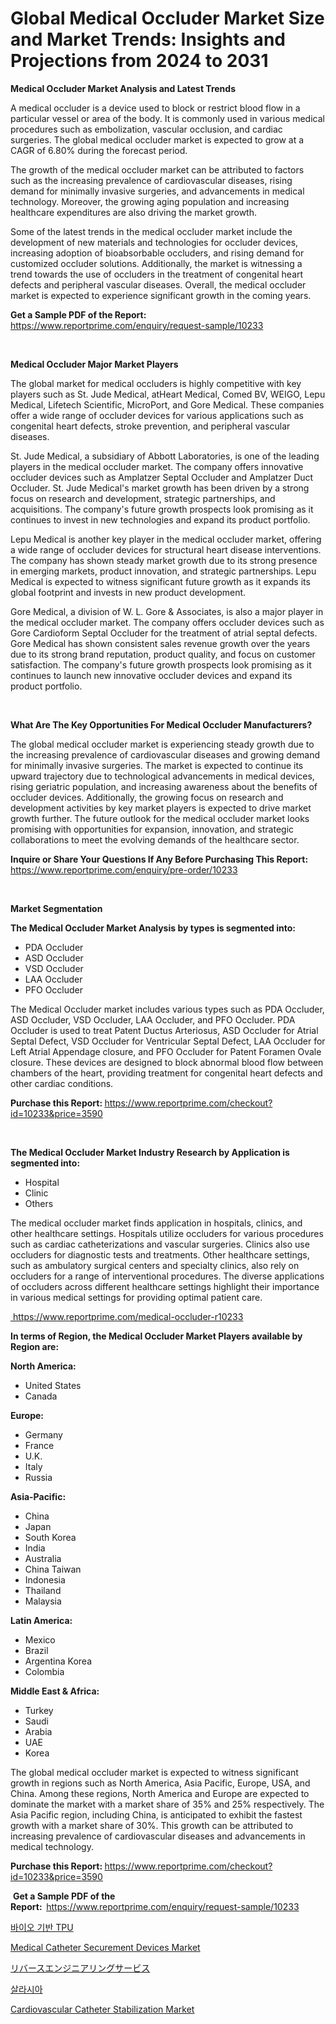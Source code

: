 <p><h1>Global Medical Occluder Market Size and Market Trends: Insights and Projections from 2024 to 2031</h1></p><p><strong>Medical Occluder Market Analysis and Latest Trends</strong></p>
<p><p>A medical occluder is a device used to block or restrict blood flow in a particular vessel or area of the body. It is commonly used in various medical procedures such as embolization, vascular occlusion, and cardiac surgeries. The global medical occluder market is expected to grow at a CAGR of 6.80% during the forecast period.</p><p>The growth of the medical occluder market can be attributed to factors such as the increasing prevalence of cardiovascular diseases, rising demand for minimally invasive surgeries, and advancements in medical technology. Moreover, the growing aging population and increasing healthcare expenditures are also driving the market growth.</p><p>Some of the latest trends in the medical occluder market include the development of new materials and technologies for occluder devices, increasing adoption of bioabsorbable occluders, and rising demand for customized occluder solutions. Additionally, the market is witnessing a trend towards the use of occluders in the treatment of congenital heart defects and peripheral vascular diseases. Overall, the medical occluder market is expected to experience significant growth in the coming years.</p></p>
<p><strong>Get a Sample PDF of the Report:&nbsp;</strong> <a href="https://www.reportprime.com/enquiry/request-sample/10233">https://www.reportprime.com/enquiry/request-sample/10233</a></p>
<p>&nbsp;</p>
<p><strong>Medical Occluder Major Market Players</strong></p>
<p><p>The global market for medical occluders is highly competitive with key players such as St. Jude Medical, atHeart Medical, Comed BV, WEIGO, Lepu Medical, Lifetech Scientific, MicroPort, and Gore Medical. These companies offer a wide range of occluder devices for various applications such as congenital heart defects, stroke prevention, and peripheral vascular diseases.</p><p>St. Jude Medical, a subsidiary of Abbott Laboratories, is one of the leading players in the medical occluder market. The company offers innovative occluder devices such as Amplatzer Septal Occluder and Amplatzer Duct Occluder. St. Jude Medical's market growth has been driven by a strong focus on research and development, strategic partnerships, and acquisitions. The company's future growth prospects look promising as it continues to invest in new technologies and expand its product portfolio.</p><p>Lepu Medical is another key player in the medical occluder market, offering a wide range of occluder devices for structural heart disease interventions. The company has shown steady market growth due to its strong presence in emerging markets, product innovation, and strategic partnerships. Lepu Medical is expected to witness significant future growth as it expands its global footprint and invests in new product development.</p><p>Gore Medical, a division of W. L. Gore & Associates, is also a major player in the medical occluder market. The company offers occluder devices such as Gore Cardioform Septal Occluder for the treatment of atrial septal defects. Gore Medical has shown consistent sales revenue growth over the years due to its strong brand reputation, product quality, and focus on customer satisfaction. The company's future growth prospects look promising as it continues to launch new innovative occluder devices and expand its product portfolio.</p></p>
<p>&nbsp;</p>
<p><strong>What Are The Key Opportunities For Medical Occluder Manufacturers?</strong></p>
<p><p>The global medical occluder market is experiencing steady growth due to the increasing prevalence of cardiovascular diseases and growing demand for minimally invasive surgeries. The market is expected to continue its upward trajectory due to technological advancements in medical devices, rising geriatric population, and increasing awareness about the benefits of occluder devices. Additionally, the growing focus on research and development activities by key market players is expected to drive market growth further. The future outlook for the medical occluder market looks promising with opportunities for expansion, innovation, and strategic collaborations to meet the evolving demands of the healthcare sector.</p></p>
<p><strong>Inquire or Share Your Questions If Any Before Purchasing This Report:</strong> <a href="https://www.reportprime.com/enquiry/pre-order/10233">https://www.reportprime.com/enquiry/pre-order/10233</a></p>
<p>&nbsp;</p>
<p><strong>Market Segmentation</strong></p>
<p><strong>The Medical Occluder Market Analysis by types is segmented into:</strong></p>
<p><ul><li>PDA Occluder</li><li>ASD Occluder</li><li>VSD Occluder</li><li>LAA Occluder</li><li>PFO Occluder</li></ul></p>
<p><p>The Medical Occluder market includes various types such as PDA Occluder, ASD Occluder, VSD Occluder, LAA Occluder, and PFO Occluder. PDA Occluder is used to treat Patent Ductus Arteriosus, ASD Occluder for Atrial Septal Defect, VSD Occluder for Ventricular Septal Defect, LAA Occluder for Left Atrial Appendage closure, and PFO Occluder for Patent Foramen Ovale closure. These devices are designed to block abnormal blood flow between chambers of the heart, providing treatment for congenital heart defects and other cardiac conditions.</p></p>
<p><strong>Purchase this Report:&nbsp;</strong><a href="https://www.reportprime.com/checkout?id=10233&price=3590">https://www.reportprime.com/checkout?id=10233&price=3590</a></p>
<p>&nbsp;</p>
<p><strong>The Medical Occluder Market Industry Research by Application is segmented into:</strong></p>
<p><ul><li>Hospital</li><li>Clinic</li><li>Others</li></ul></p>
<p><p>The medical occluder market finds application in hospitals, clinics, and other healthcare settings. Hospitals utilize occluders for various procedures such as cardiac catheterizations and vascular surgeries. Clinics also use occluders for diagnostic tests and treatments. Other healthcare settings, such as ambulatory surgical centers and specialty clinics, also rely on occluders for a range of interventional procedures. The diverse applications of occluders across different healthcare settings highlight their importance in various medical settings for providing optimal patient care.</p></p>
<p><a href="https://www.reportprime.com/medical-occluder-r10233">&nbsp;https://www.reportprime.com/medical-occluder-r10233</a></p>
<p><strong>In terms of Region, the Medical Occluder Market Players available by Region are:</strong></p>
<p>
    <p> <strong> North America: </strong>
        <ul>
            <li>United States</li>
            <li>Canada</li>
        </ul>
        </p> 
    <p> <strong> Europe: </strong>
        <ul>
            <li>Germany</li>
            <li>France</li>
            <li>U.K.</li>
            <li>Italy</li>
            <li>Russia</li>
        </ul>
        </p> 
    <p> <strong> Asia-Pacific: </strong>
        <ul>
            <li>China</li>
            <li>Japan</li>
            <li>South Korea</li>
            <li>India</li>
            <li>Australia</li>
            <li>China Taiwan</li>
            <li>Indonesia</li>
            <li>Thailand</li>
            <li>Malaysia</li>
        </ul>
        </p> 
    <p> <strong> Latin America: </strong>
        <ul>
            <li>Mexico</li>
            <li>Brazil</li>
            <li>Argentina Korea</li>
            <li>Colombia</li>
        </ul>
        </p> 
    <p> <strong> Middle East & Africa: </strong>
        <ul>
            <li>Turkey</li>
            <li>Saudi</li>
            <li>Arabia</li>
            <li>UAE</li>
            <li>Korea</li>
        </ul>
    </p>
    </p>
<p><p>The global medical occluder market is expected to witness significant growth in regions such as North America, Asia Pacific, Europe, USA, and China. Among these regions, North America and Europe are expected to dominate the market with a market share of 35% and 25% respectively. The Asia Pacific region, including China, is anticipated to exhibit the fastest growth with a market share of 30%. This growth can be attributed to increasing prevalence of cardiovascular diseases and advancements in medical technology.</p></p>
<p><strong>Purchase this Report: </strong><a href="https://www.reportprime.com/checkout?id=10233&price=3590">https://www.reportprime.com/checkout?id=10233&price=3590</a></p>
<p>&nbsp;<strong>Get a Sample PDF of the Report:&nbsp;&nbsp;</strong><a href="https://www.reportprime.com/enquiry/request-sample/10233">https://www.reportprime.com/enquiry/request-sample/10233</a></p>
<p><strong></strong></p>
<p><p><a href="https://github.com/BrettWeberrt8767765/Market-Research-Report-List-1/blob/main/832564074204.md">바이오 기반 TPU</a></p><p><a href="https://github.com/brenzgnarento/Market-Research-Report-List-2/blob/main/medical-catheter-securement-devices-market.md">Medical Catheter Securement Devices Market</a></p><p><a href="https://github.com/Sophiaard2003/Market-Research-Report-List-1/blob/main/779715279323.md">リバースエンジニアリングサービス</a></p><p><a href="https://medium.com/@nettieboyle67/salacia-market-%EC%9C%A0%ED%98%95-%EC%9D%91%EC%9A%A9-%EB%B0%8F-%EC%A7%80%EB%A6%AC%EC%97%90-%EB%8C%80%ED%95%9C-%ED%8F%AC%EA%B4%84%EC%A0%81-%ED%8F%89%EA%B0%80-58f523049db1">살라시아</a></p><p><a href="https://github.com/jerrycopelandthomaswsqd8q/Market-Research-Report-List-2/blob/main/cardiovascular-catheter-stabilization-market.md">Cardiovascular Catheter Stabilization Market</a></p></p>